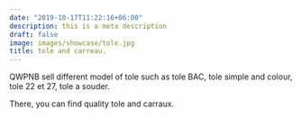 ```yaml
---
date: "2019-10-17T11:22:16+06:00"
description: this is a meta description
draft: false
image: images/showcase/tole.jpg
title: tole and carreau.
---
```


QWPNB sell different model of tole such as tole BAC, tole simple and colour, tole 22 et 27, tole a souder.

There, you can find quality tole and carraux.